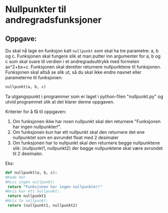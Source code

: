 # Nullpunkter til andregradsfunksjoner
## Oppgave:
Du skal nå lage en funksjon kalt ```nullpunkt``` som skal ha tre parametre: a, b og c.
Funksjonen skal fungere slik at man putter inn argumenter for a, b og c som skal svare til verdien i et andregradsuttrykk med formelen ax^2+bx+c.
Funksjonen skal deretter returnere nullpunktene til funksjonen.
Funksjonen skal altså se slik ut, så du skal ikke endre navnet eller parameterne til funksjonen:
```Python
nullpunkt(a, b, c)
```

Ta utgangspunkt i programmer som er laget i python-filen "nullpunkt.py" og utvid programmet slik at det klarer denne oppgaven.

Kriterier for å få til oppgaven:
1. Om funksjonen ikke har noen nullpunkt skal den returnere "Funksjonen har ingen nullpunkter!".
2. Om funksjonen kun har ett nullpunkt skal den returnere det ene nullpunktet som en avrundet float med 2 desimaler
3. Om funksjonen har to nullpunkt skal den returnere begge nullpunktene slik: (nullpunkt1, nullpunkt2) der begge nullpunktene skal være avrundet til 2 desimaler.

Eks:
   ```Python
def nullpunkt(a, b, c):
  #Kode her
  #Hvis ingen nullpunkt:
    return "Funksjonen har ingen nullpunkter!"
  #Hvis kun ett nullpunkt:
    return nullpunkt1
  #Hvis to nullpunkt:
    return (nullpunkt1, nullpunkt2)
   ```
